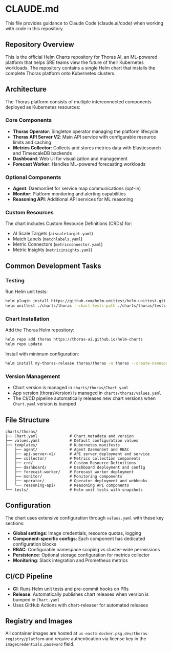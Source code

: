 # CLAUDE.md

This file provides guidance to Claude Code (claude.ai/code) when working with code in this repository.

## Repository Overview

This is the official Helm Charts repository for Thoras AI, an ML-powered platform that helps SRE teams view the future of their Kubernetes workloads. The repository contains a single Helm chart that installs the complete Thoras platform onto Kubernetes clusters.

## Architecture

The Thoras platform consists of multiple interconnected components deployed as Kubernetes resources:

### Core Components
- **Thoras Operator**: Singleton operator managing the platform lifecycle
- **Thoras API Server V2**: Main API service with configurable resource limits and caching
- **Metrics Collector**: Collects and stores metrics data with Elasticsearch and TimescaleDB backends
- **Dashboard**: Web UI for visualization and management
- **Forecast Worker**: Handles ML-powered forecasting workloads

### Optional Components
- **Agent**: DaemonSet for service map communications (opt-in)
- **Monitor**: Platform monitoring and alerting capabilities
- **Reasoning API**: Additional API services for ML reasoning

### Custom Resources
The chart includes Custom Resource Definitions (CRDs) for:
- AI Scale Targets (`aiscaletarget.yaml`)
- Match Labels (`matchlabels.yaml`)
- Metric Connectors (`metricconnector.yaml`)
- Metric Insights (`metricinsights.yaml`)

## Common Development Tasks

### Testing
Run Helm unit tests:
```bash
helm plugin install https://github.com/helm-unittest/helm-unittest.git
helm unittest ./charts/thoras --chart-tests-path ./charts/thoras/tests
```

### Chart Installation
Add the Thoras Helm repository:
```bash
helm repo add thoras https://thoras-ai.github.io/helm-charts
helm repo update
```

Install with minimum configuration:
```bash
helm install my-thoras-release thoras/thoras -n thoras --create-namespace -f ./values.yaml
```

### Version Management
- Chart version is managed in `charts/thoras/Chart.yaml`
- App version (thorasVersion) is managed in `charts/thoras/values.yaml`
- The CI/CD pipeline automatically releases new chart versions when `Chart.yaml` version is bumped

## File Structure

```
charts/thoras/
├── Chart.yaml              # Chart metadata and version
├── values.yaml             # Default configuration values
├── templates/              # Kubernetes manifests
│   ├── agent/              # Agent DaemonSet and RBAC
│   ├── api-server-v2/      # API server deployment and service
│   ├── collector/          # Metrics collection components
│   ├── crd/                # Custom Resource Definitions
│   ├── dashboard/          # Dashboard deployment and config
│   ├── forecast-worker/    # Forecast worker deployment
│   ├── monitor/            # Monitoring components
│   ├── operator/           # Operator deployment and webhooks
│   └── reasoning-api/      # Reasoning API components
└── tests/                  # Helm unit tests with snapshots
```

## Configuration

The chart uses extensive configuration through `values.yaml` with these key sections:
- **Global settings**: Image credentials, resource quotas, logging
- **Component-specific configs**: Each component has dedicated configuration blocks
- **RBAC**: Configurable namespace scoping vs cluster-wide permissions
- **Persistence**: Optional storage configuration for metrics collector
- **Monitoring**: Slack integration and Prometheus metrics

## CI/CD Pipeline

- **CI**: Runs Helm unit tests and pre-commit hooks on PRs
- **Release**: Automatically publishes chart releases when version is bumped in `Chart.yaml`
- Uses GitHub Actions with chart-releaser for automated releases

## Registry and Images

All container images are hosted at `us-east4-docker.pkg.dev/thoras-registry/platform` and require authentication via license key in the `imageCredentials.password` field.
